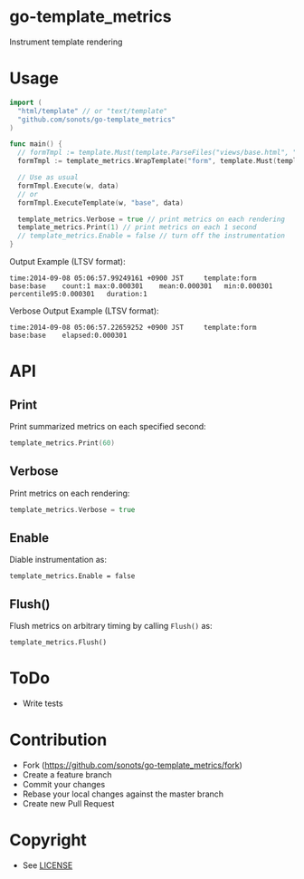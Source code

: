 # go-template\_metrics

Instrument template rendering

# Usage

```go
import (
  "html/template" // or "text/template"
  "github.com/sonots/go-template_metrics"
)

func main() {
  // formTmpl := template.Must(template.ParseFiles("views/base.html", "views/form.html"))
  formTmpl := template_metrics.WrapTemplate("form", template.Must(template.ParseFiles("views/base.html", "views/form.html")))

  // Use as usual
  formTmpl.Execute(w, data)
  // or
  formTmpl.ExecuteTemplate(w, "base", data)

  template_metrics.Verbose = true // print metrics on each rendering
  template_metrics.Print(1) // print metrics on each 1 second
  // template_metrics.Enable = false // turn off the instrumentation
}
```

Output Example (LTSV format):

```
time:2014-09-08 05:06:57.99249161 +0900 JST     template:form   base:base    count:1 max:0.000301    mean:0.000301   min:0.000301    percentile95:0.000301   duration:1
```

Verbose Output Example (LTSV format):

```
time:2014-09-08 05:06:57.22659252 +0900 JST     template:form   base:base    elapsed:0.000301
```

# API

## Print

Print summarized metrics on each specified second:

```go
template_metrics.Print(60)
```

## Verbose

Print metrics on each rendering:

```go
template_metrics.Verbose = true
```

## Enable

Diable instrumentation as:

```
template_metrics.Enable = false
```

## Flush()

Flush metrics on arbitrary timing by calling `Flush()` as:

```
template_metrics.Flush()
```

# ToDo

* Write tests

# Contribution

* Fork (https://github.com/sonots/go-template_metrics/fork)
* Create a feature branch
* Commit your changes
* Rebase your local changes against the master branch
* Create new Pull Request

# Copyright

* See [LICENSE](./LICENSE)
